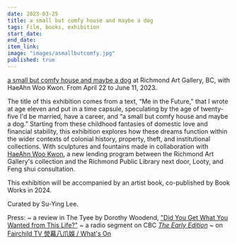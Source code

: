 ```yaml
---
date: 2023-03-25
title: a small but comfy house and maybe a dog
tags: Film, books, exhibition
start_date:
end_date:
item_link:
image: "images/asmallbutcomfy.jpg"
published: true
---
```


[a small but comfy house and maybe a dog](https://www.richmondartgallery.org/smallcomfyhouse) at Richmond Art Gallery, BC, with HaeAhn Woo Kwon. From April 22 to June 11, 2023.

The title of this exhibition comes from a text, “Me in the Future,” that I wrote at age eleven and put in a time capsule, speculating by the age of twenty-five I'd be married, have a career, and “a small but comfy house and maybe a dog.” Starting from these childhood fantasies of domestic love and financial stability, this exhibition explores how these dreams function within the wider contexts of colonial history, property, theft, and institutional collections. With sculptures and fountains made in collaboration with [HaeAhn Woo Kwon](https://www.haeahnkwon.com/), a new lending program between the Richmond Art Gallery's collection and the Richmond Public Library next door, Looty, and Feng shui consultation.

This exhibition will be accompanied by an artist book, co-published by Book Works in 2024.

Curated by Su-Ying Lee.

Press:
~ a review in The Tyee by Dorothy Woodend, ["Did You Get What You Wanted from This Life?"](https://thetyee.ca/Culture/2023/05/05/Amy-Ching-Yan-Lam-First-Solo-Show/)
~ a radio segment on CBC [*The Early Edition*](https://www.cbc.ca/listen/live-radio/1-91-the-early-edition/clip/15982571-a-small-comfy-house-maybe-dog)
~ on [Fairchild TV 熒幕八爪娛 / What's On](https://youtu.be/8ne-gpKKoVA?t=344) 

  

